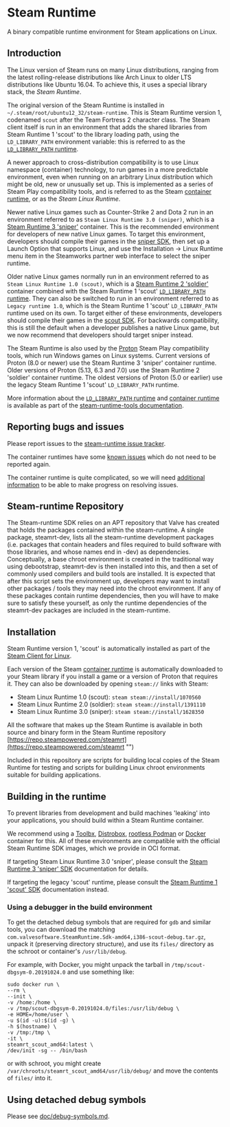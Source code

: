 Steam Runtime
=============

A binary compatible runtime environment for Steam applications on Linux.

Introduction
------------

The Linux version of Steam runs on many Linux distributions, ranging
from the latest rolling-release distributions like Arch Linux to older
LTS distributions like Ubuntu 16.04.
To achieve this, it uses a special library stack, the *Steam Runtime*.

The original version of the Steam Runtime is installed in
`~/.steam/root/ubuntu12_32/steam-runtime`.
This is Steam Runtime version 1, codenamed `scout` after the Team
Fortress 2 character class.
The Steam client itself is run in an environment that adds the shared
libraries from Steam Runtime 1 'scout' to the library loading path,
using the `LD_LIBRARY_PATH` environment variable:
this is referred to as the [`LD_LIBRARY_PATH` runtime][LD_LIBRARY_PATH runtime].

A newer approach to cross-distribution compatibility is to use Linux
namespace (container) technology, to run games in a more predictable
environment, even when running on an arbitrary Linux distribution which
might be old, new or unusually set up.
This is implemented as a series of Steam Play compatibility tools, and
is referred to as the Steam [container runtime][], or as the
*Steam Linux Runtime*.

Newer native Linux games such as Counter-Strike 2 and Dota 2
run in an environment referred to as `Steam Linux Runtime 3.0 (sniper)`,
which is a [Steam Runtime 3 'sniper'][sniper] container.
This is the recommended environment for developers of new native Linux games.
To target this environment,
developers should compile their games in the [sniper SDK][],
then set up a Launch Option that supports Linux,
and use the Installation → Linux Runtime menu item in the Steamworks
partner web interface to select the sniper runtime.

Older native Linux games normally run in an environment referred to as
`Steam Linux Runtime 1.0 (scout)`, which is a
[Steam Runtime 2 'soldier'][soldier] container combined with the
Steam Runtime 1 'scout' [`LD_LIBRARY_PATH` runtime][LD_LIBRARY_PATH runtime].
They can also be switched to run in an environment referred to as
`Legacy runtime 1.0`, which is the Steam Runtime 1 'scout' `LD_LIBRARY_PATH`
runtime used on its own.
To target either of these environments,
developers should compile their games in the [scout SDK][].
For backwards compatibility,
this is still the default when a developer publishes a native Linux game,
but we now recommend that developers should target sniper instead.

The Steam Runtime is also used by the [Proton][] Steam Play compatibility
tools, which run Windows games on Linux systems.
Current versions of Proton (8.0 or newer) use the Steam Runtime 3 'sniper'
container runtime.
Older versions of Proton (5.13, 6.3 and 7.0) use the
Steam Runtime 2 'soldier' container runtime.
The oldest versions of Proton (5.0 or earlier) use the legacy
Steam Runtime 1 'scout' `LD_LIBRARY_PATH` runtime.

More information about the
[`LD_LIBRARY_PATH` runtime][LD_LIBRARY_PATH runtime] and
[container runtime][] is available as part of the
[steam-runtime-tools documentation][].

[LD_LIBRARY_PATH runtime]: https://gitlab.steamos.cloud/steamrt/steam-runtime-tools/-/blob/main/docs/ld-library-path-runtime.md
[container runtime]: https://gitlab.steamos.cloud/steamrt/steam-runtime-tools/-/blob/main/docs/container-runtime.md
[Proton]: https://github.com/ValveSoftware/Proton/
[scout SDK]: https://gitlab.steamos.cloud/steamrt/scout/sdk
[sniper]: https://gitlab.steamos.cloud/steamrt/steamrt/-/blob/steamrt/sniper/README.md
[sniper SDK]: https://gitlab.steamos.cloud/steamrt/sniper/sdk
[soldier]: https://gitlab.steamos.cloud/steamrt/steamrt/-/blob/steamrt/soldier/README.md
[steam-runtime-tools documentation]: https://gitlab.steamos.cloud/steamrt/steam-runtime-tools/-/tree/main/docs

Reporting bugs and issues
-------------------------

Please report issues to the [steam-runtime issue tracker][].

The container runtimes have some [known issues][] which do not need to be
reported again.

The container runtime is quite complicated, so we will need
[additional information][reporting bugs] to be able to make progress
on resolving issues.

[steam-runtime issue tracker]: https://github.com/ValveSoftware/steam-runtime
[known issues]: doc/steamlinuxruntime-known-issues.md
[reporting bugs]: doc/reporting-steamlinuxruntime-bugs.md

Steam-runtime Repository
------------------------

The Steam-runtime SDK relies on an APT repository that Valve has created that holds the packages contained within the steam-runtime. A single package, steamrt-dev, lists all the steam-runtime development packages (i.e. packages that contain headers and files required to build software with those libraries, and whose names end in -dev) as dependencies. Conceptually, a base chroot environment is created in the traditional way using debootstrap, steamrt-dev is then installed into this, and then a set of commonly used compilers and build tools are installed. It is expected that after this script sets the environment up, developers may want to install other packages / tools they may need into the chroot environment.
If any of these packages contain runtime dependencies, then you will have to make sure to satisfy these yourself, as only the runtime dependencies of the steamrt-dev packages are included in the steam-runtime. 

Installation
------------

Steam Runtime version 1, 'scout' is automatically installed as part
of the [Steam Client for Linux][].

Each version of the Steam [container runtime][] is automatically
downloaded to your Steam library if you install a game or a version of
Proton that requires it.
They can also be downloaded by opening `steam://` links with Steam:

* Steam Linux Runtime 1.0 (scout): `steam steam://install/1070560`
* Steam Linux Runtime 2.0 (soldier): `steam steam://install/1391110`
* Steam Linux Runtime 3.0 (sniper): `steam steam://install/1628350`

All the software that makes up the Steam Runtime is available in both source and binary form in the Steam Runtime repository [https://repo.steampowered.com/steamrt](https://repo.steampowered.com/steamrt "")

Included in this repository are scripts for building local copies of the Steam Runtime for testing and scripts for building Linux chroot environments suitable for building applications.

[Steam Client for Linux]: https://github.com/ValveSoftware/steam-for-linux/

Building in the runtime
-----------------------

To prevent libraries from development and build machines 'leaking'
into your applications, you should build within a Steam Runtime container.

We recommend using a
[Toolbx](https://containertoolbx.org/),
[Distrobox](https://distrobox.it/),
[rootless Podman](https://github.com/containers/podman/blob/main/docs/tutorials/rootless_tutorial.md)
or [Docker](https://docs.docker.com/get-docker/)
container for this.
All of these environments are compatible with the official Steam Runtime
SDK images,
which we provide in OCI format.

If targeting Steam Linux Runtime 3.0 'sniper',
please consult the
[Steam Runtime 3 'sniper' SDK](https://gitlab.steamos.cloud/steamrt/sniper/sdk/-/blob/steamrt/sniper/README.md)
documentation for details.

If targeting the legacy 'scout' runtime,
please consult the
[Steam Runtime 1 'scout' SDK](https://gitlab.steamos.cloud/steamrt/scout/sdk/-/blob/steamrt/scout/README.md)
documentation instead.

### Using a debugger in the build environment

To get the detached debug symbols that are required for `gdb` and
similar tools, you can download the matching
`com.valvesoftware.SteamRuntime.Sdk-amd64,i386-scout-debug.tar.gz`,
unpack it (preserving directory structure), and use its `files/`
directory as the schroot or container's `/usr/lib/debug`.

For example, with Docker, you might unpack the tarball in
`/tmp/scout-dbgsym-0.20191024.0` and use something like:

    sudo docker run \
    --rm \
    --init \
    -v /home:/home \
    -v /tmp/scout-dbgsym-0.20191024.0/files:/usr/lib/debug \
    -e HOME=/home/user \
    -u $(id -u):$(id -g) \
    -h $(hostname) \
    -v /tmp:/tmp \
    -it \
    steamrt_scout_amd64:latest \
    /dev/init -sg -- /bin/bash

or with schroot, you might create
`/var/chroots/steamrt_scout_amd64/usr/lib/debug/` and move the contents
of `files/` into it.

Using detached debug symbols
----------------------------

Please see [doc/debug-symbols.md](doc/debug-symbols.md).
